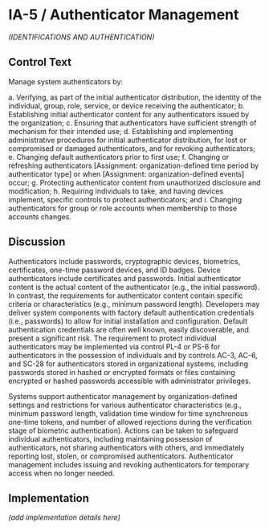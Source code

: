 # IA-5 / Authenticator Management

_(IDENTIFICATIONS AND AUTHENTICATION)_

## Control Text

Manage system authenticators by:

a. Verifying, as part of the initial authenticator distribution, the identity of the individual, group, role, service, or device receiving the authenticator;
b. Establishing initial authenticator content for any authenticators issued by the organization;
c. Ensuring that authenticators have sufficient strength of mechanism for their intended use;
d. Establishing and implementing administrative procedures for initial authenticator distribution, for lost or compromised or damaged authenticators, and for revoking authenticators;
e. Changing default authenticators prior to first use;
f. Changing or refreshing authenticators [Assignment: organization-defined time period by authenticator type] or when [Assignment: organization-defined events] occur;
g. Protecting authenticator content from unauthorized disclosure and modification;
h. Requiring individuals to take, and having devices implement, specific controls to protect authenticators; and
i. Changing authenticators for group or role accounts when membership to those accounts changes.

## Discussion

Authenticators include passwords, cryptographic devices, biometrics, certificates, one-time password devices, and ID badges. Device authenticators include certificates and passwords. Initial authenticator content is the actual content of the authenticator (e.g., the initial password). In contrast, the requirements for authenticator content contain specific criteria or characteristics (e.g., minimum password length). Developers may deliver system components with factory default authentication credentials (i.e., passwords) to allow for initial installation and configuration. Default authentication credentials are often well known, easily discoverable, and present a significant risk. The requirement to protect individual authenticators may be implemented via control PL-4 or PS-6 for authenticators in the possession of individuals and by controls AC-3, AC-6, and SC-28 for authenticators stored in organizational systems, including passwords stored in hashed or encrypted formats or files containing encrypted or hashed passwords accessible with administrator privileges.

Systems support authenticator management by organization-defined settings and restrictions for various authenticator characteristics (e.g., minimum password length, validation time window for time synchronous one-time tokens, and number of allowed rejections during the verification stage of biometric authentication). Actions can be taken to safeguard individual authenticators, including maintaining possession of authenticators, not sharing authenticators with others, and immediately reporting lost, stolen, or compromised authenticators. Authenticator management includes issuing and revoking authenticators for temporary access when no longer needed.

## Implementation

_(add implementation details here)_